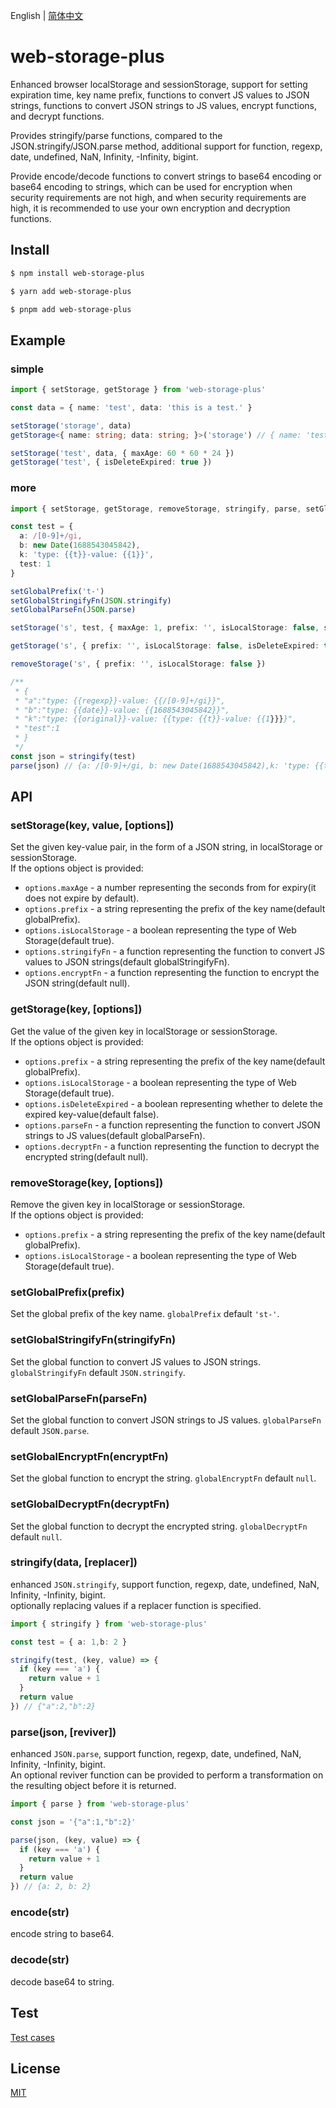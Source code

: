 English | [简体中文](https://github.com/wansongtao/web-storage-plus/blob/main/README.zh-CN.md)
# web-storage-plus
Enhanced browser localStorage and sessionStorage, support for setting expiration time, key name prefix, functions to convert JS values to JSON strings, functions to convert JSON strings to JS values, encrypt functions, and decrypt functions.  

Provides stringify/parse functions, compared to the JSON.stringify/JSON.parse method, additional support for function, regexp, date, undefined, NaN, Infinity, -Infinity, bigint.   

Provide encode/decode functions to convert strings to base64 encoding or base64 encoding to strings, which can be used for encryption when security requirements are not high, and when security requirements are high, it is recommended to use your own encryption and decryption functions.    
## Install
```bash
$ npm install web-storage-plus

$ yarn add web-storage-plus

$ pnpm add web-storage-plus
```
## Example
### simple
```typescript
import { setStorage, getStorage } from 'web-storage-plus'

const data = { name: 'test', data: 'this is a test.' }

setStorage('storage', data)
getStorage<{ name: string; data: string; }>('storage') // { name: 'test', data: 'this is a test.' }

setStorage('test', data, { maxAge: 60 * 60 * 24 })
getStorage('test', { isDeleteExpired: true })
```
### more
```typescript
import { setStorage, getStorage, removeStorage, stringify, parse, setGlobalStringifyFn, setGlobalParseFn, setGlobalPrefix } from 'web-storage-plus'

const test = {
  a: /[0-9]+/gi,
  b: new Date(1688543045842),
  k: 'type: {{t}}-value: {{1}}',
  test: 1
}

setGlobalPrefix('t-')
setGlobalStringifyFn(JSON.stringify)
setGlobalParseFn(JSON.parse)

setStorage('s', test, { maxAge: 1, prefix: '', isLocalStorage: false, stringifyFn: stringify, encryptFn: (v) => encodeURIComponent(v) })

getStorage('s', { prefix: '', isLocalStorage: false, isDeleteExpired: true, parseFn: parse, decryptFn: (v) => decodeURIComponent(v) })

removeStorage('s', { prefix: '', isLocalStorage: false })

/**
 * {
 * "a":"type: {{regexp}}-value: {{/[0-9]+/gi}}",
 * "b":"type: {{date}}-value: {{1688543045842}}",
 * "k":"type: {{original}}-value: {{type: {{t}}-value: {{1}}}}",
 * "test":1
 * }
 */
const json = stringify(test)
parse(json) // {a: /[0-9]+/gi, b: new Date(1688543045842),k: 'type: {{t}}-value: {{1}}', test: 1}
```
## API
### setStorage(key, value, [options])
Set the given key-value pair, in the form of a JSON string, in localStorage or sessionStorage.  
If the options object is provided:
- `options.maxAge` -  a number representing the seconds from for expiry(it does not expire by default).
- `options.prefix` - a string representing the prefix of the key name(default globalPrefix).
- `options.isLocalStorage` - a boolean representing the type of Web Storage(default true).
- `options.stringifyFn` - a function representing the function to convert JS values to JSON strings(default globalStringifyFn).
- `options.encryptFn` - a function representing the function to encrypt the JSON string(default null).
### getStorage(key, [options])
Get the value of the given key in localStorage or sessionStorage.  
If the options object is provided:
- `options.prefix` - a string representing the prefix of the key name(default globalPrefix).
- `options.isLocalStorage` - a boolean representing the type of Web Storage(default true).
- `options.isDeleteExpired` - a boolean representing whether to delete the expired key-value(default false).
- `options.parseFn` - a function representing the function to convert JSON strings to JS values(default globalParseFn).
- `options.decryptFn` - a function representing the function to decrypt the encrypted string(default null).
### removeStorage(key, [options])
Remove the given key in localStorage or sessionStorage.  
If the options object is provided:
- `options.prefix` - a string representing the prefix of the key name(default globalPrefix).
- `options.isLocalStorage` - a boolean representing the type of Web Storage(default true).
### setGlobalPrefix(prefix)
Set the global prefix of the key name. `globalPrefix` default `'st-'`.
### setGlobalStringifyFn(stringifyFn)
Set the global function to convert JS values to JSON strings. `globalStringifyFn` default `JSON.stringify`.
### setGlobalParseFn(parseFn)
Set the global function to convert JSON strings to JS values. `globalParseFn` default `JSON.parse`.
### setGlobalEncryptFn(encryptFn)
Set the global function to encrypt the string. `globalEncryptFn` default `null`.
### setGlobalDecryptFn(decryptFn)
Set the global function to decrypt the encrypted string. `globalDecryptFn` default `null`.
### stringify(data, [replacer])
enhanced `JSON.stringify`, support function, regexp, date, undefined, NaN, Infinity, -Infinity, bigint.  
optionally replacing values if a replacer function is specified.
```typescript
import { stringify } from 'web-storage-plus'

const test = { a: 1,b: 2 }

stringify(test, (key, value) => {
  if (key === 'a') {
    return value + 1
  }
  return value
}) // {"a":2,"b":2}
```
### parse(json, [reviver])
enhanced `JSON.parse`, support function, regexp, date, undefined, NaN, Infinity, -Infinity, bigint.  
An optional reviver function can be provided to perform a transformation on the resulting object before it is returned.
```typescript
import { parse } from 'web-storage-plus'

const json = '{"a":1,"b":2}'

parse(json, (key, value) => {
  if (key === 'a') {
    return value + 1
  }
  return value
}) // {a: 2, b: 2}
```
### encode(str)
encode string to base64.
### decode(str)
decode base64 to string.
## Test
[Test cases](https://github.com/wansongtao/web-storage-plus/blob/main/test/storage.test.ts)
## License
[MIT](https://github.com/wansongtao/web-storage-plus/blob/main/LICENSE)